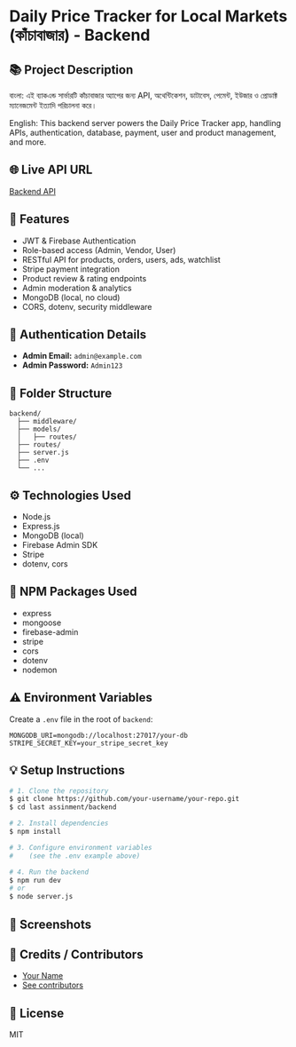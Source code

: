 # Daily Price Tracker for Local Markets (কাঁচাবাজার) - Backend

## 📚 Project Description
বাংলা: এই ব্যাকএন্ড সার্ভারটি কাঁচাবাজার অ্যাপের জন্য API, অথেন্টিকেশন, ডাটাবেস, পেমেন্ট, ইউজার ও প্রোডাক্ট ম্যানেজমেন্ট ইত্যাদি পরিচালনা করে।

English: This backend server powers the Daily Price Tracker app, handling APIs, authentication, database, payment, user and product management, and more.

## 🌐 Live API URL
[Backend API](https://your-backend-url.com)

## 🚀 Features
- JWT & Firebase Authentication
- Role-based access (Admin, Vendor, User)
- RESTful API for products, orders, users, ads, watchlist
- Stripe payment integration
- Product review & rating endpoints
- Admin moderation & analytics
- MongoDB (local, no cloud)
- CORS, dotenv, security middleware

## 🔐 Authentication Details
- **Admin Email:** `admin@example.com`
- **Admin Password:** `Admin123`

## 📁 Folder Structure
```
backend/
  ├── middleware/
  ├── models/
  │   ├── routes/
  ├── routes/
  ├── server.js
  ├── .env
  └── ...
```

## ⚙️ Technologies Used
- Node.js
- Express.js
- MongoDB (local)
- Firebase Admin SDK
- Stripe
- dotenv, cors

## 🧩 NPM Packages Used
- express
- mongoose
- firebase-admin
- stripe
- cors
- dotenv
- nodemon

## ⚠️ Environment Variables
Create a `.env` file in the root of `backend`:
```
MONGODB_URI=mongodb://localhost:27017/your-db
STRIPE_SECRET_KEY=your_stripe_secret_key

```

## 💡 Setup Instructions
```bash
# 1. Clone the repository
$ git clone https://github.com/your-username/your-repo.git
$ cd last assinment/backend

# 2. Install dependencies
$ npm install

# 3. Configure environment variables
#    (see the .env example above)

# 4. Run the backend
$ npm run dev
# or
$ node server.js
```

## 📸 Screenshots
<!-- Add images here -->

## 🙏 Credits / Contributors
- [Your Name](https://github.com/your-username)
- [See contributors](https://github.com/your-username/your-repo/graphs/contributors)

## 📄 License
MIT 
